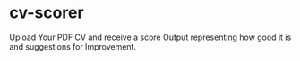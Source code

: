 # cv-scorer
Upload Your PDF CV and receive a score Output representing how good it is and suggestions for Improvement.

